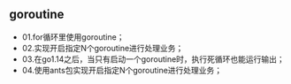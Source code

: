 ## goroutine
+ 01.for循环里使用goroutine；
+ 02.实现开启指定N个goroutine进行处理业务；
+ 03.在go1.14之后，当只有启动一个goroutine时，执行死循环也能运行输出；
+ 04.使用ants包实现开启指定N个goroutine进行处理业务；